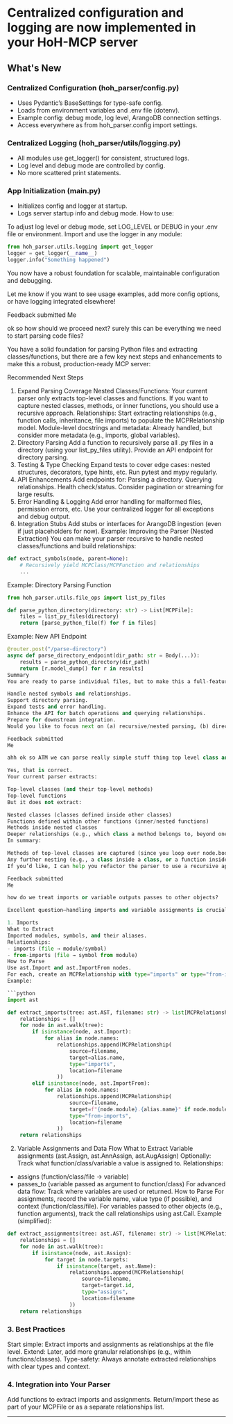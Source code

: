 
# Centralized configuration and logging are now implemented in your HoH-MCP server

## What's New

### Centralized Configuration (hoh_parser/config.py)

- Uses Pydantic’s BaseSettings for type-safe config.
- Loads from environment variables and .env file (dotenv).
- Example config: debug mode, log level, ArangoDB connection settings.
- Access everywhere as from hoh_parser.config import settings.

### Centralized Logging (hoh_parser/utils/logging.py)

- All modules use get_logger() for consistent, structured logs.
- Log level and debug mode are controlled by config.
- No more scattered print statements.

### App Initialization (main.py)

- Initializes config and logger at startup.
- Logs server startup info and debug mode.
How to use:

To adjust log level or debug mode, set LOG_LEVEL or DEBUG in your .env file or environment.
Import and use the logger in any module:

```python
from hoh_parser.utils.logging import get_logger
logger = get_logger(__name__)
logger.info("Something happened")
```

You now have a robust foundation for scalable, maintainable configuration and debugging.

Let me know if you want to see usage examples, add more config options, or have logging integrated elsewhere!

Feedback submitted
Me

ok so how should we proceed next? surely this can be everything we need to start parsing code files?

You have a solid foundation for parsing Python files and extracting classes/functions, but there are a few key next steps and enhancements to make this a robust, production-ready MCP server:

Recommended Next Steps

1. Expand Parsing Coverage
Nested Classes/Functions: Your current parser only extracts top-level classes and functions. If you want to capture nested classes, methods, or inner functions, you should use a recursive approach.
Relationships: Start extracting relationships (e.g., function calls, inheritance, file imports) to populate the MCPRelationship model.
Module-level docstrings and metadata: Already handled, but consider more metadata (e.g., imports, global variables).
2. Directory Parsing
Add a function to recursively parse all .py files in a directory (using your list_py_files utility).
Provide an API endpoint for directory parsing.
3. Testing & Type Checking
Expand tests to cover edge cases: nested structures, decorators, type hints, etc.
Run pytest and mypy regularly.
4. API Enhancements
Add endpoints for:
Parsing a directory.
Querying relationships.
Health check/status.
Consider pagination or streaming for large results.
5. Error Handling & Logging
Add error handling for malformed files, permission errors, etc.
Use your centralized logger for all exceptions and debug output.
6. Integration Stubs
Add stubs or interfaces for ArangoDB ingestion (even if just placeholders for now).
Example: Improving the Parser (Nested Extraction)
You can make your parser recursive to handle nested classes/functions and build relationships:

```python
def extract_symbols(node, parent=None):
    # Recursively yield MCPClass/MCPFunction and relationships
    ...
```

Example: Directory Parsing Function

```python
from hoh_parser.utils.file_ops import list_py_files

def parse_python_directory(directory: str) -> List[MCPFile]:
    files = list_py_files(directory)
    return [parse_python_file(f) for f in files]
```

Example: New API Endpoint

```python
@router.post("/parse-directory")
async def parse_directory_endpoint(dir_path: str = Body(...)):
    results = parse_python_directory(dir_path)
    return [r.model_dump() for r in results]
Summary
You are ready to parse individual files, but to make this a full-featured, robust MCP server, you should:

Handle nested symbols and relationships.
Support directory parsing.
Expand tests and error handling.
Enhance the API for batch operations and querying relationships.
Prepare for downstream integration.
Would you like to focus next on (a) recursive/nested parsing, (b) directory parsing and batch API, (c) relationship extraction, or (d) something else?

Feedback submitted
Me

ahh ok so ATM we can parse really simple stuff thing top level class and functions but not functions internal to classes, is this correct?

Yes, that is correct.
Your current parser extracts:

Top-level classes (and their top-level methods)
Top-level functions
But it does not extract:

Nested classes (classes defined inside other classes)
Functions defined within other functions (inner/nested functions)
Methods inside nested classes
Deeper relationships (e.g., which class a method belongs to, beyond one level; relationships between nested objects)
In summary:

Methods of top-level classes are captured (since you loop over node.body for ast.ClassDef nodes).
Any further nesting (e.g., a class inside a class, or a function inside a function) is not currently handled.
If you’d like, I can help you refactor the parser to use a recursive approach so that all classes, methods, and functions—at any nesting level—are extracted and properly parented in the MCP data model. Would you like to proceed with this improvement?

Feedback submitted
Me

how do we treat imports or variable outputs passes to other objects?

Excellent question—handling imports and variable assignments is crucial for building a rich symbol table and code relationship graph. Here’s how these can be treated:

1. Imports
What to Extract
Imported modules, symbols, and their aliases.
Relationships:
- imports (file → module/symbol)
- from-imports (file → symbol from module)
How to Parse
Use ast.Import and ast.ImportFrom nodes.
For each, create an MCPRelationship with type="imports" or type="from-imports".
Example:

```python
import ast

def extract_imports(tree: ast.AST, filename: str) -> list[MCPRelationship]:
    relationships = []
    for node in ast.walk(tree):
        if isinstance(node, ast.Import):
            for alias in node.names:
                relationships.append(MCPRelationship(
                    source=filename,
                    target=alias.name,
                    type="imports",
                    location=filename
                ))
        elif isinstance(node, ast.ImportFrom):
            for alias in node.names:
                relationships.append(MCPRelationship(
                    source=filename,
                    target=f"{node.module}.{alias.name}" if node.module else alias.name,
                    type="from-imports",
                    location=filename
                ))
    return relationships
```

2. Variable Assignments and Data Flow
What to Extract
Variable assignments (ast.Assign, ast.AnnAssign, ast.AugAssign)
Optionally: Track what function/class/variable a value is assigned to.
Relationships:

- assigns (function/class/file → variable)
- passes_to (variable passed as argument to function/class)
For advanced data flow: Track where variables are used or returned.
How to Parse
For assignments, record the variable name, value type (if possible), and context (function/class/file).
For variables passed to other objects (e.g., function arguments), track the call relationships using ast.Call.
Example (simplified):

```python
def extract_assignments(tree: ast.AST, filename: str) -> list[MCPRelationship]:
    relationships = []
    for node in ast.walk(tree):
        if isinstance(node, ast.Assign):
            for target in node.targets:
                if isinstance(target, ast.Name):
                    relationships.append(MCPRelationship(
                        source=filename,
                        target=target.id,
                        type="assigns",
                        location=filename
                    ))
    return relationships
```

### 3. Best Practices

Start simple: Extract imports and assignments as relationships at the file level.
Extend: Later, add more granular relationships (e.g., within functions/classes).
Type-safety: Always annotate extracted relationships with clear types and context.

### 4. Integration into Your Parser

Add functions to extract imports and assignments.
Return/import these as part of your MCPFile or as a separate relationships list.

<!-- Would you like to:

Add import extraction next?
Add assignment/variable tracking?
Or both together in the next parser update? -->
---


